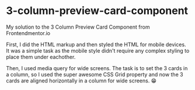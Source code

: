 # 3-column-preview-card-component
My solution to the 3 Column Preview Card Component from Frontendmentor.io

First, I did the HTML markup and then styled the HTML for mobile devices. It was a simple task as the mobile style didn't require any complex styling to place them under eachother.

Then, I used media query for wide screens. The task is to set the 3 cards in a column, so I used the super awesome CSS Grid property and now the 3 cards are aligned horizontally in a column for wide screens. 😁
